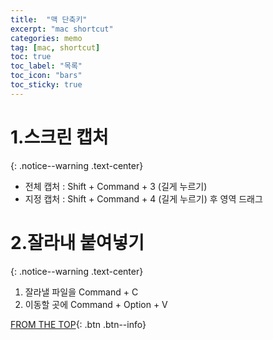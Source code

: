 ```yaml
---
title:  "맥 단축키"
excerpt: "mac shortcut"
categories: memo
tag: [mac, shortcut]
toc: true
toc_label: "목록"
toc_icon: "bars"
toc_sticky: true
---
```


# 1.스크린 캡처
{: .notice--warning .text-center}

- 전체 캡처 : Shift + Command + 3 (길게 누르기)
- 지정 캡처 : Shift + Command + 4 (길게 누르기) 후 영역 드래그

# 2.잘라내 붙여넣기
{: .notice--warning .text-center}

1. 잘라낼 파일을 Command + C
2. 이동할 곳에 Command + Option + V

[FROM THE TOP](#){: .btn .btn--info}